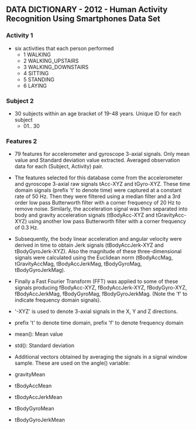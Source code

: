 ## DATA DICTIONARY - 2012 - Human Activity Recognition Using Smartphones Data Set

### Activity 1
  * six activities that each person performed
    * 1 WALKING
    * 2 WALKING_UPSTAIRS
    * 3 WALKING_DOWNSTAIRS
    * 4 SITTING
    * 5 STANDING
    * 6 LAYING

### Subject 2
 * 30 subjects within an age bracket of 19-48 years. Unique ID for each subject
   * 01.. 30

### Features 2
 * 79 features for accelerometer and gyroscope 3-axial signals. Only mean value and Standard deviation value extracted. Averaged           observation data for each (Subject, Activity) pair.
  
 * The features selected for this database come from the accelerometer and gyroscope 3-axial raw signals tAcc-XYZ and tGyro-XYZ. These     time domain signals (prefix 't' to denote time) were captured at a constant rate of 50 Hz. Then they were filtered using a median       filter and a 3rd order low pass Butterworth filter with a corner frequency of 20 Hz to remove noise. Similarly, the acceleration         signal was then separated into body and gravity acceleration signals (tBodyAcc-XYZ and tGravityAcc-XYZ) using another low pass           Butterworth filter with a corner frequency of 0.3 Hz.
  
 * Subsequently, the body linear acceleration and angular velocity were derived in time to obtain Jerk signals (tBodyAccJerk-XYZ and       tBodyGyroJerk-XYZ). Also the magnitude of these three-dimensional signals were calculated using the Euclidean norm (tBodyAccMag,         tGravityAccMag, tBodyAccJerkMag, tBodyGyroMag, tBodyGyroJerkMag). 
  
 * Finally a Fast Fourier Transform (FFT) was applied to some of these signals producing fBodyAcc-XYZ, fBodyAccJerk-XYZ, fBodyGyro-XYZ,    fBodyAccJerkMag, fBodyGyroMag, fBodyGyroJerkMag. (Note the 'f' to indicate frequency domain signals). 
  
 * '-XYZ' is used to denote 3-axial signals in the X, Y and Z directions. 
 * prefix 't' to denote time domain, prefix 'f' to denote frequency domain
 * mean(): Mean value
 * std(): Standard deviation
  
 * Additional vectors obtained by averaging the signals in a signal window sample. These are used on the angle() variable:

  * gravityMean
  * tBodyAccMean
  * tBodyAccJerkMean
  * tBodyGyroMean
  * tBodyGyroJerkMean


